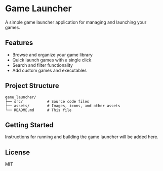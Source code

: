 # Game Launcher

A simple game launcher application for managing and launching your games.

## Features

- Browse and organize your game library
- Quick launch games with a single click
- Search and filter functionality
- Add custom games and executables

## Project Structure

```
game_launcher/
├── src/           # Source code files
├── assets/        # Images, icons, and other assets
└── README.md      # This file
```

## Getting Started

Instructions for running and building the game launcher will be added here.

## License

MIT
